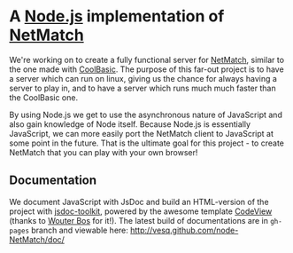 A [Node.js] implementation of [NetMatch]
========================================
We're working on to create a fully functional server for [NetMatch], similar to the one made with
[CoolBasic]. The purpose of this far-out project is to have a server which can run on linux, giving
us the chance for always having a server to play in, and to have a server which runs much much
faster than the CoolBasic one.

By using Node.js we get to use the asynchronous nature of JavaScript and also gain knowledge of
Node itself. Because Node.js is essentially JavaScript, we can more easily port the NetMatch client
to JavaScript at some point in the future. That is the ultimate goal for this project - to create
NetMatch that you can play with your own browser!

Documentation
-------------
We document JavaScript with JsDoc and build an HTML-version of the project with [jsdoc-toolkit],
powered by the awesome template [CodeView] \(thanks to [Wouter Bos] for it!). The latest build of
documentations are in `gh-pages` branch and viewable here: http://vesq.github.com/node-NetMatch/doc/

[Node.js]: http://nodejs.org/
[NetMatch]: https://github.com/VesQ/NetMatch
[CoolBasic]: http://www.coolbasic.com/
[jsdoc-toolkit]: http://code.google.com/p/jsdoc-toolkit/
[CodeView]: http://www.thebrightlines.com/2010/05/06/new-template-for-jsdoctoolkit-codeview/
[Wouter Bos]: http://www.thebrightlines.com/about/